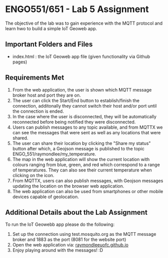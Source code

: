 # ENGO551/651 - Lab 5 Assignment
The objective of the lab was to gain experience with the MQTT protocol and learn hwo to build a simple IoT Geoweb app. 

## Important Folders and Files
- index.html : the IoT Geoweb app file (given functionality via Github pages)

## Requirements Met
1. From the web application, the user is shown which MQTT message broker host and port they are on. 
2. The user can click the Start/End button to establish/finish the connection, additonally they cannot switch their host and/or port until the connection is ended. 
3. In the case where the user is disconnected, they will be automatically reconnected before being notified they were disconnected. 
4. Users can publish messages to any topic available, and from MQTTX we can see the messages that were sent as well as any locations that were shared. 
5. The user can share their location by clicking the "Share my status" button after which, a Geojson message is published to the topic ENGO_551/raymondlee/my_temperature.
6. The map in the web application will show the current location with colours ranging from blue, green, and red which correspond to a range of temperatures. They can also see their current temperature when clicking on the icon. 
7. From MQTTX, users can also publish messages, with Geojson messages updating the location on the browser web application.
8. The web application can also be used from smartphones or other mobile devices capable of geolocation. 

## Additional Details about the Lab Assignment 
To run the IoT Geowebb app please do the following:
1. Set up the connection using test.mosquito.org as the MQTT message broker and 1883 as the port (8081 for the website port)
2. Open the web application via: [raymondleeuofc.github.io](https://raymondleeuofc.github.io/)
3. Enjoy playing around with the messages! :D